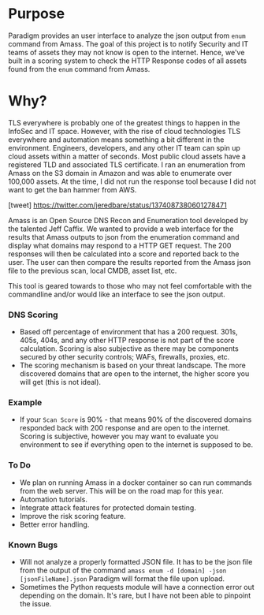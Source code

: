 # Purpose
Paradigm provides an user interface to analyze the json output from `enum` command from Amass.  The goal of this project is to notify Security and IT teams of assets they may not know is open to the internet.  Hence, we've built in a scoring system to check the HTTP Response codes of all assets found from the `enum` command from Amass.  

# Why?
TLS everywhere is probably one of the greatest things to happen in the InfoSec and IT space.  However, with the rise of cloud technologies TLS everywhere and automation means something a bit different in the environment.  Engineers, developers, and any other IT team can spin up cloud assets within a matter of seconds.  Most public cloud assets have a registered TLD and associated TLS certificate.  I ran an enumeration from Amass on the S3 domain in Amazon and was able to enumerate over 100,000 assets.  At the time, I did not run the response tool because I did not want to get the ban hammer from AWS.

[tweet]
https://twitter.com/jeredbare/status/1374087380601278471

Amass is an Open Source DNS Recon and Enumeration tool developed by the talented Jeff Caffix.  We wanted to provide a web interface for the results that Amass outputs to json from the enumeration command and display what domains may respond to a HTTP GET request.  The 200 responses will then be calculated into a score and reported back to the user.  The user can then compare the results reported from the Amass json file to the previous scan, local CMDB, asset list, etc.

This tool is geared towards to those who may not feel comfortable with the commandline and/or would like an interface to see the json output.  

### DNS Scoring
* Based off percentage of environment that has a 200 request. 301s, 405s, 404s, and any other HTTP response is not part of the score calculation.  Scoring is also subjective as there may be components secured by other security controls; WAFs, firewalls, proxies, etc.  
* The scoring mechanism is based on your threat landscape.  The more discovered domains that are open to the internet, the higher score you will get (this is not ideal).

### Example
* If your `Scan Score` is 90% - that means 90% of the discovered domains responded back with 200 response and are open to the internet.  Scoring is subjective, however you may want to evaluate you environment to see if everything open to the internet is supposed to be.  

### To Do
* We plan on running Amass in a docker container so can run commands from the web server.  This will be on the road map for this year.
* Automation tutorials.
* Integrate attack features for protected domain testing. 
* Improve the risk scoring feature. 
* Better error handling.

### Known Bugs
* Will not analyze a properly formatted JSON file.  It has to be the json file from the output of the command `amass enum -d [domain] -json [jsonFileName].json`  Paradigm will format the file upon upload.
* Sometimes the Python requests module will have a connection error out depending on the domain.  It's rare, but I have not been able to pinpoint the issue.  




